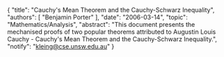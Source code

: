 {
    "title": "Cauchy's Mean Theorem and the Cauchy-Schwarz Inequality",
    "authors": [
        "Benjamin Porter"
    ],
    "date": "2006-03-14",
    "topic": "Mathematics/Analysis",
    "abstract": "This document presents the mechanised proofs of two popular theorems attributed to Augustin Louis Cauchy - Cauchy's Mean Theorem and the Cauchy-Schwarz Inequality.",
    "notify": "kleing@cse.unsw.edu.au"
}